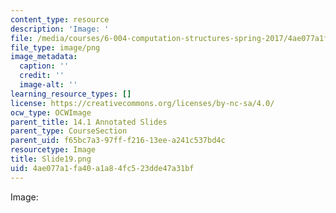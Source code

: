 ```yaml
---
content_type: resource
description: 'Image: '
file: /media/courses/6-004-computation-structures-spring-2017/4ae077a1fa40a1a84fc523dde47a31bf_Slide19.png
file_type: image/png
image_metadata:
  caption: ''
  credit: ''
  image-alt: ''
learning_resource_types: []
license: https://creativecommons.org/licenses/by-nc-sa/4.0/
ocw_type: OCWImage
parent_title: 14.1 Annotated Slides
parent_type: CourseSection
parent_uid: f65bc7a3-97ff-f216-13ee-a241c537bd4c
resourcetype: Image
title: Slide19.png
uid: 4ae077a1-fa40-a1a8-4fc5-23dde47a31bf
---
```

Image: 